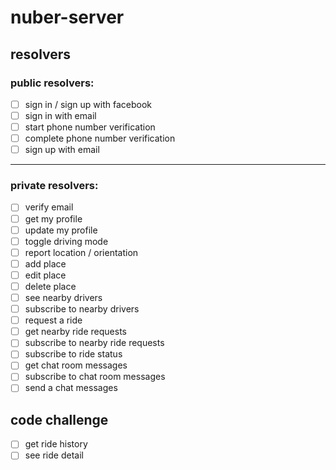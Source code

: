 # nuber-server

## resolvers

### public resolvers:
- [ ] sign in / sign up with facebook
- [ ] sign in with email
- [ ] start phone number verification
- [ ] complete phone number verification
- [ ] sign up with email
---
### private resolvers:
- [ ] verify email
- [ ] get my profile
- [ ] update my profile
- [ ] toggle driving mode
- [ ] report location / orientation
- [ ] add place
- [ ] edit place
- [ ] delete place
- [ ] see nearby drivers
- [ ] subscribe to nearby drivers
- [ ] request a ride
- [ ] get nearby ride requests
- [ ] subscribe to nearby ride requests
- [ ] subscribe to ride status
- [ ] get chat room messages
- [ ] subscribe to chat room messages
- [ ] send a chat messages

## code challenge
- [ ] get ride history
- [ ] see ride detail